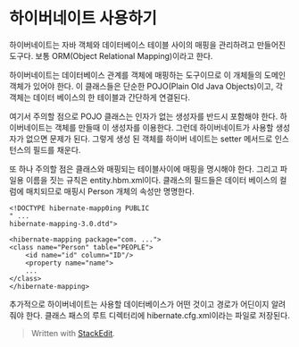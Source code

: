 # 하이버네이트 사용하기

하이버네이트는 자바 객체와 데이터베이스 테이블 사이의 매핑을 관리하려고 만들어진 도구다. 보통 ORM(Object Relational Mapping)이라고 한다. 

하이버네이트는 데이터베이스 관계를 객체에 매핑하는 도구이므로 이 개체들의 도메인 객체가 있어야 한다. 이 클래스들은 단순한 POJO(Plain Old Java Objects)이고, 각 객체는 데이터 베이스의 한 테이블과 간단하게 연결된다. 

여기서 주의할 점으로 POJO 클래스는 인자가 없는 생성자를 반드시 포함해야 한다. 하이버네이트는 객체를 만들때 이 생성자를 이용한다. 그런데 하이버네이트가 사용할 생성자가 없으면 문제가 된다. 그렇게 생성 된 객체를 하이버 네이트는 setter 메서드로 인스턴스의 필드를 채운다. 

또 하나 주의할 점은 클래스와 매핑되는 테이블사이에 매핑을 명시해야 한다.
그리고 파일용 이름을 짓는 규칙은 entity.hbm.xml이다. 클래스의 필드들은 데이터 베이스의 컬럼에 매치되므로 매핑시 Person 개체의 속성만 명명한다. 
```
<!DOCTYPE hibernate-mapp0ing PUBLIC
" ...
hibernate-mapping-3.0.dtd">

<hibernate-mapping package="com. ...">
<class name="Person" table="PEOPLE">
	<id name="id" column="ID"/>
	<property name="name">
	...
</class>
</hibernate-mapping>
```

추가적으로 하이버네이트는 사용할 데이터베이스가 어떤 것이고 경로가 어딘이지 알려줘야 한다. 클래스 패스의 루트 디렉터리에 hibernate.cfg.xml이라는 파일로 저장된다. 


> Written with [StackEdit](https://stackedit.io/).
<!--stackedit_data:
eyJoaXN0b3J5IjpbLTE5MzA1OTM2ODksODk1MzI5ODEwLC0xMT
U4Mjc1NDg0LC0xNTQzMzI4NTg3LDE2Mzg0MDk2MzAsMTc5MjYz
OTgxMiw3MzA5OTgxMTZdfQ==
-->